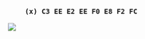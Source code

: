 ### <div align=right>`(x) C3 EE E2 EE F0 E8 F2 FC`</div>
<div align=center><img src=https://github.com/user-attachments/assets/52a6fb33-9271-4946-bd88-8a89505a0f0d></div>
